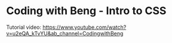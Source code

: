# Coding with Beng - Intro to CSS

Tutorial video: https://www.youtube.com/watch?v=u2eQA_kTvYU&ab_channel=CodingwithBeng
